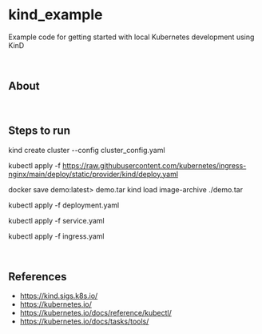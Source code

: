 # kind_example
Example code for getting started with local Kubernetes development using KinD

<br/>

## About

<br/>

## Steps to run


kind create cluster --config cluster_config.yaml

kubectl apply -f https://raw.githubusercontent.com/kubernetes/ingress-nginx/main/deploy/static/provider/kind/deploy.yaml

docker save demo:latest> demo.tar
kind load image-archive ./demo.tar

kubectl apply -f deployment.yaml

kubectl apply -f service.yaml

kubectl apply -f ingress.yaml

<br/>

## References
- https://kind.sigs.k8s.io/
- https://kubernetes.io/
- https://kubernetes.io/docs/reference/kubectl/
- https://kubernetes.io/docs/tasks/tools/

